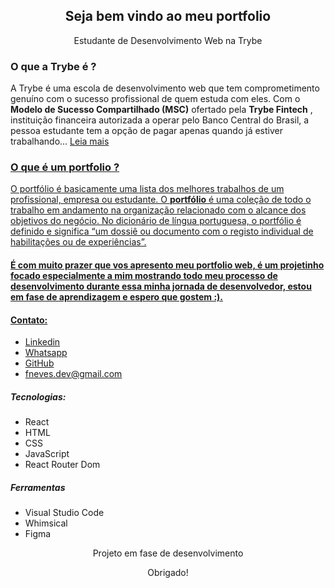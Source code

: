 <h2 align="center">Seja bem vindo ao meu portfolio</h2>
<p align="center">Estudante de Desenvolvimento Web na Trybe</p>

### O que a Trybe é ?

A Trybe é uma escola de desenvolvimento web que tem comprometimento genuíno com o sucesso profissional de quem estuda com eles. Com o  **Modelo de Sucesso Compartilhado (MSC)** ofertado pela **Trybe Fintech** , instituição financeira autorizada a operar pelo Banco Central do Brasil, a pessoa estudante tem a opção de pagar apenas quando já estiver trabalhando...
<a href="https://ajuda.betrybe.com/hc/pt-br/articles/360056299454-O-que-a-Trybe-%C3%A9-">Leia mais

### O que é um portfolio ?

O portfólio é basicamente uma lista dos melhores trabalhos de um profissional, empresa ou estudante. O **portfólio** é uma coleção de todo o trabalho em andamento na organização relacionado com o alcance dos objetivos do negócio. No dicionário de língua portuguesa, o portfólio é definido e significa “um dossiê ou documento com o registo individual de habilitações ou de experiências”.

 #### É com muito prazer que vos apresento meu portfolio web, é um projetinho focado especialmente a mim mostrando todo meu processo de desenvolvimento durante essa minha jornada de desenvolvedor, estou em fase de aprendizagem e espero que gostem :).

#### Contato:
- <a href="https://www.linkedin.com/in/felipe-nevess ">Linkedin</a>
- <a href="https://api.whatsapp.com/send?phone=5586994580624&text=Ol%C3%A1%20Dev!!%20vamos%20conversar%3F">Whatsapp</a>
- <a href="https://github.com/FelipeNevess">GitHub</a>
- fneves.dev@gmail.com

##### Tecnologias:
- React
- HTML
- CSS
- JavaScript
- React Router Dom
  
##### Ferramentas
- Visual Studio Code
- Whimsical
- Figma

<p align="center">Projeto em fase de desenvolvimento</p>
<p align="center">Obrigado!</p>
